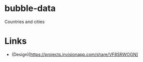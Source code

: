 # bubble-data
Countries and cities

# Links 
* (Design)[https://projects.invisionapp.com/share/VF8SRWOGN]
